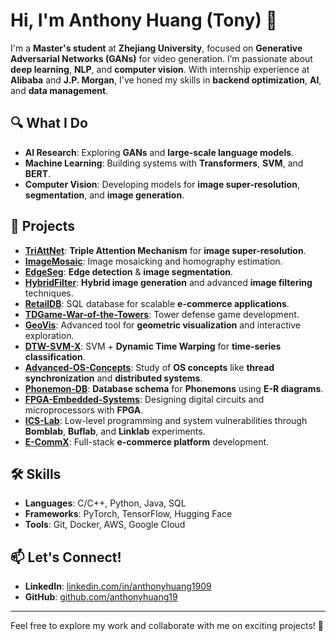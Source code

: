 # Hi, I'm Anthony Huang (Tony) 👋

I'm a **Master's student** at **Zhejiang University**, focused on **Generative Adversarial Networks (GANs)** for video generation. I’m passionate about **deep learning**, **NLP**, and **computer vision**. With internship experience at **Alibaba** and **J.P. Morgan**, I've honed my skills in **backend optimization**, **AI**, and **data management**.

## 🔍 What I Do
- **AI Research**: Exploring **GANs** and **large-scale language models**.  
- **Machine Learning**: Building systems with **Transformers**, **SVM**, and **BERT**.  
- **Computer Vision**: Developing models for **image super-resolution**, **segmentation**, and **image generation**.

## 🚀 Projects

- **[TriAttNet](https://github.com/anthonyhuang19/TriAttNet)**: **Triple Attention Mechanism** for **image super-resolution**.  
- **[ImageMosaic](https://github.com/anthonyhuang19/ImageMosaic)**: Image mosaicking and homography estimation.  
- **[EdgeSeg](https://github.com/anthonyhuang19/EdgeSeg-Edge-Detection-and-Image-Segmentation)**: **Edge detection** & **image segmentation**.
- **[HybridFilter](https://github.com/anthonyhuang19/HybridFilter)**: **Hybrid image generation** and advanced **image filtering** techniques.  
- **[RetailDB](https://github.com/anthonyhuang19/RetailDB)**: SQL database for scalable **e-commerce applications**.  
- **[TDGame-War-of-the-Towers](https://github.com/anthonyhuang19/TDGame-War-of-the-Towers)**: Tower defense game development.  
- **[GeoVis](https://github.com/anthonyhuang19/GeoVis-Advanced-Geometric-Visualization-and-Drawing-Tool)**: Advanced tool for **geometric visualization** and interactive exploration.  
- **[DTW-SVM-X](https://github.com/anthonyhuang19/DTW-SVM-X)**: SVM + **Dynamic Time Warping** for **time-series classification**.  
- **[Advanced-OS-Concepts](https://github.com/anthonyhuang19/Advanced-OS-Concepts)**: Study of **OS concepts** like **thread synchronization** and **distributed systems**.  
- **[Phonemon-DB](https://github.com/anthonyhuang19/Phonemon-DB)**: **Database schema** for **Phonemons** using **E-R diagrams**.  
- **[FPGA-Embedded-Systems](https://github.com/anthonyhuang19/FPGA-Embedded-Systems)**: Designing digital circuits and microprocessors with **FPGA**.  
- **[ICS-Lab](https://github.com/anthonyhuang19/ICS-Lab)**: Low-level programming and system vulnerabilities through **Bomblab**, **Buflab**, and **Linklab** experiments.  
- **[E-CommX](https://github.com/anthonyhuang19/E-CommX)**: Full-stack **e-commerce platform** development.  

## 🛠 Skills
- **Languages**: C/C++, Python, Java, SQL  
- **Frameworks**: PyTorch, TensorFlow, Hugging Face  
- **Tools**: Git, Docker, AWS, Google Cloud  

## 📫 Let's Connect!
- **LinkedIn**: [linkedin.com/in/anthonyhuang1909](https://linkedin.com/in/anthonyhuang1909)  
- **GitHub**: [github.com/anthonyhuang19](https://github.com/anthonyhuang19)

---

Feel free to explore my work and collaborate with me on exciting projects! 🚀
